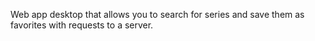 Web app desktop that allows you to search for series and save them as favorites with requests to a server.
